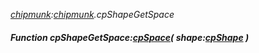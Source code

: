 _[chipmunk](../../modules/chipmunk/chipmunk-module.md):[chipmunk](../../modules/chipmunk/chipmunk-module.md).cpShapeGetSpace_
##### Function cpShapeGetSpace:[cpSpace](../../modules/chipmunk/chipmunk-cpspace.md)( shape:[cpShape](../../modules/chipmunk/chipmunk-cpshape.md) )
